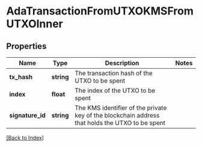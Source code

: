 # AdaTransactionFromUTXOKMSFromUTXOInner

## Properties

Name | Type | Description | Notes
------------ | ------------- | ------------- | -------------
**tx_hash** | **string** | The transaction hash of the UTXO to be spent |
**index** | **float** | The index of the UTXO to be spent |
**signature_id** | **string** | The KMS identifier of the private key of the blockchain address that holds the UTXO to be spent |

[[Back to Index]](../index.md)

